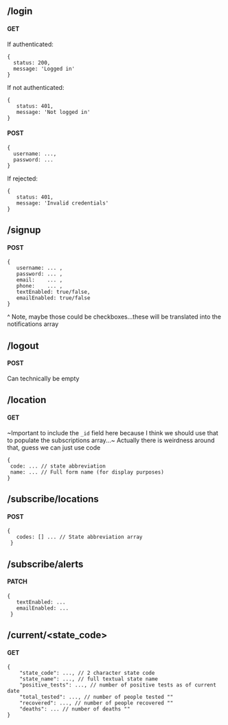 ## /login 

#### GET 

If authenticated: 
```
{ 
  status: 200, 
  message: 'Logged in'
}
``` 

If not authenticated: 
``` 
{ 
   status: 401, 
   message: 'Not logged in' 
}
```

#### POST 

```
{ 
  username: ..., 
  password: ... 
} 
```

If rejected: 

``` 
{ 
   status: 401, 
   message: 'Invalid credentials'
} 
```

## /signup 

#### POST 

```
{ 
   username: ... ,
   password: ... ,
   email:    ... ,
   phone:    ... ,
   textEnabled: true/false,
   emailEnabled: true/false
} 
```

^ Note, maybe those could be checkboxes...these will be translated into the notifications array 

## /logout 

#### POST 

Can technically be empty 

## /location 

#### GET 

~Important to include the `_id` field here because I think we should use that to populate the subscriptions array...~ Actually there is weirdness around that, guess we can just use code  

```
{ 
 code: ... // state abbreviation 
 name: ... // Full form name (for display purposes) 
}
```  

## /subscribe/locations

#### POST 

```
{ 
   codes: [] ... // State abbreviation array 
 } 
``` 

## /subscribe/alerts 

#### PATCH
```
{ 
   textEnabled: ... 
   emailEnabled: ... 
 } 
``` 

## /current/<state_code>

#### GET
```
{
    "state_code": ..., // 2 character state code
    "state_name": ..., // full textual state name
    "positive_tests": ..., // number of positive tests as of current date
    "total_tested": ..., // number of people tested ""
    "recovered": ..., // number of people recovered ""
    "deaths": ... // number of deaths ""
}
```
